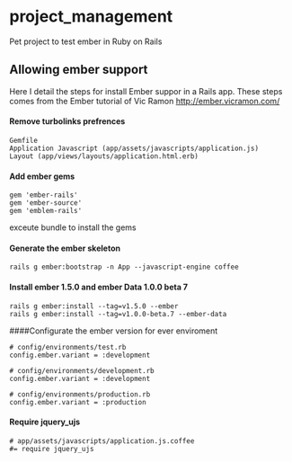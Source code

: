 project_management 
==================

Pet project to test ember in Ruby on Rails

Allowing ember support
-----------------------------
Here I detail the steps for install Ember suppor in a Rails app.
These steps comes from the Ember tutorial of Vic Ramon http://ember.vicramon.com/

#### Remove turbolinks prefrences

	Gemfile
	Application Javascript (app/assets/javascripts/application.js)
	Layout (app/views/layouts/application.html.erb)

#### Add ember gems

	gem 'ember-rails'
	gem 'ember-source'
	gem 'emblem-rails'

exceute bundle to install the gems

#### Generate the ember skeleton

	rails g ember:bootstrap -n App --javascript-engine coffee

#### Install ember 1.5.0 and ember Data 1.0.0 beta 7

	rails g ember:install --tag=v1.5.0 --ember
	rails g ember:install --tag=v1.0.0-beta.7 --ember-data

####Configurate the ember version for ever enviroment

```
# config/environments/test.rb
config.ember.variant = :development

# config/environments/development.rb
config.ember.variant = :development

# config/environments/production.rb
config.ember.variant = :production
```

#### Require jquery_ujs

```
# app/assets/javascripts/application.js.coffee
#= require jquery_ujs
```
